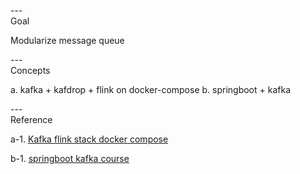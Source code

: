 ---\
Goal

Modularize message queue




---\
Concepts

a. kafka + kafdrop + flink on docker-compose
b. springboot + kafka



---\
Reference


a-1. [Kafka flink stack docker compose](https://github.com/jaysooo/kafka-flink-stack-docker-compose)

b-1. [springboot kafka course](https://github.dev/RameshMF/springboot-kafka-course)
